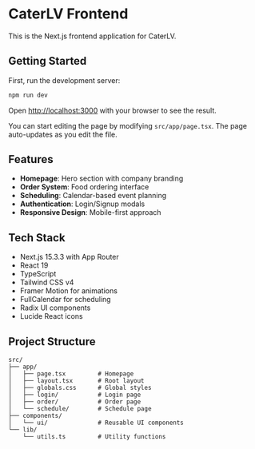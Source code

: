 # CaterLV Frontend

This is the Next.js frontend application for CaterLV.

## Getting Started

First, run the development server:

```bash
npm run dev
```

Open [http://localhost:3000](http://localhost:3000) with your browser to see the result.

You can start editing the page by modifying `src/app/page.tsx`. The page auto-updates as you edit the file.

## Features

- **Homepage**: Hero section with company branding
- **Order System**: Food ordering interface
- **Scheduling**: Calendar-based event planning
- **Authentication**: Login/Signup modals
- **Responsive Design**: Mobile-first approach

## Tech Stack

- Next.js 15.3.3 with App Router
- React 19
- TypeScript
- Tailwind CSS v4
- Framer Motion for animations
- FullCalendar for scheduling
- Radix UI components
- Lucide React icons

## Project Structure

```
src/
├── app/
│   ├── page.tsx         # Homepage
│   ├── layout.tsx       # Root layout
│   ├── globals.css      # Global styles
│   ├── login/           # Login page
│   ├── order/           # Order page
│   └── schedule/        # Schedule page
├── components/
│   └── ui/              # Reusable UI components
└── lib/
    └── utils.ts         # Utility functions
```

